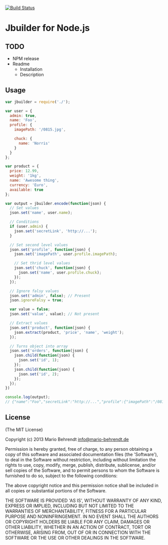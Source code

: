 [![Build Status](https://travis-ci.org/behrendtio/jbuilder.png?branch=master)](https://travis-ci.org/behrendtio/jbuilder)

# Jbuilder for Node.js

## TODO

* NPM release
* Readme
    * Installation
    * Description

## Usage

```javascript
var jbuilder = require('./');

var user = {
  admin: true,
  name: 'Foo',
  profile: {
    imagePath: '/0815.jpg',

    chuck: {
      name: 'Norris'
    }
  }
};

var product = {
  price: 12.99,
  weight: '1kg',
  name: 'Awesome thing',
  currency: 'Euro',
  available: true
};

var output = jbuilder.encode(function(json) {
  // Set values
  json.set('name', user.name);

  // Conditions
  if (user.admin) {
    json.set('secretLink', 'http://...');
  }

  // Set second level values
  json.set('profile', function(json) {
    json.set('imagePath', user.profile.imagePath);

    // Set thrid level values
    json.set('chuck', function(json) {
      json.set('name', user.profile.chuck);
    });
  });

  // Ignore falsy values
  json.set('admin', false); // Present
  json.ignoreFalsy = true;

  var value = false;
  json.set('value', value); // Not present

  // Extract values
  json.set('product', function(json) {
    json.extract(product, 'price', 'name', 'weight');
  });

  // Turns object into array
  json.set('orders', function(json) {
    json.child(function(json) {
      json.set('id', 1);
    });
    json.child(function(json) {
      json.set('id', 2);
    });
  });
})

console.log(output);
// {"name":"Foo","secretLink":"http://...","profile":{"imagePath":"/0815.jpg","chuck":{"name":{"name":"Norris"}}},"admin":false,"product":{"price":12.99,"name":"Awesome thing","weight":"1kg"},"orders":[{"id":1},{"id":2}]}
```

## License

(The MIT License)

Copyright (c) 2013 Mario Behrendt info@mario-behrendt.de

Permission is hereby granted, free of charge, to any person obtaining a copy of this software and associated documentation files (the 'Software'), to deal in the Software without restriction, including without limitation the rights to use, copy, modify, merge, publish, distribute, sublicense, and/or sell copies of the Software, and to permit persons to whom the Software is furnished to do so, subject to the following conditions:

The above copyright notice and this permission notice shall be included in all copies or substantial portions of the Software.

THE SOFTWARE IS PROVIDED 'AS IS', WITHOUT WARRANTY OF ANY KIND, EXPRESS OR IMPLIED, INCLUDING BUT NOT LIMITED TO THE WARRANTIES OF MERCHANTABILITY, FITNESS FOR A PARTICULAR PURPOSE AND NONINFRINGEMENT. IN NO EVENT SHALL THE AUTHORS OR COPYRIGHT HOLDERS BE LIABLE FOR ANY CLAIM, DAMAGES OR OTHER LIABILITY, WHETHER IN AN ACTION OF CONTRACT, TORT OR OTHERWISE, ARISING FROM, OUT OF OR IN CONNECTION WITH THE SOFTWARE OR THE USE OR OTHER DEALINGS IN THE SOFTWARE.
